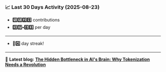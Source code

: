 <!--START_STATS-->
### 📈 Last 30 Days Activity (2025-08-23)  
- **1️⃣1️⃣2️⃣9️⃣** contributions  
- **3️⃣7️⃣•6️⃣3️⃣** per day
---
- **🎱4️⃣** day streak!
---
📝 **Latest blog:** [**The Hidden Bottleneck in AI's Brain: Why Tokenization Needs a Revolution**](https://andriak.com/blog/tokenization-revolution)
<!--END_STATS-->

